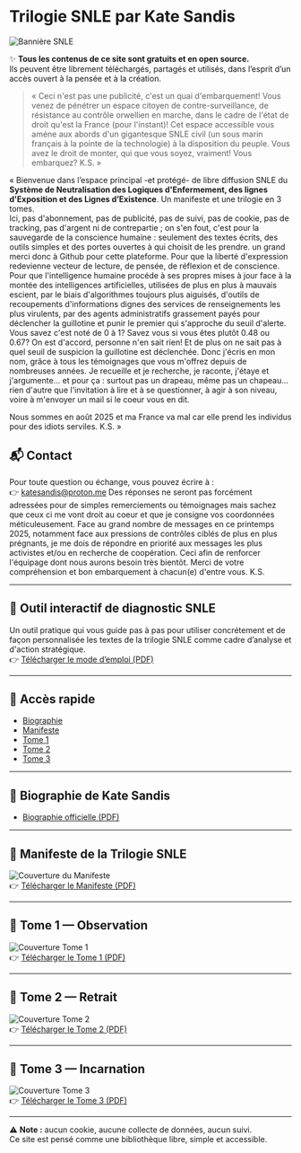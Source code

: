 # Trilogie SNLE par Kate Sandis

![Bannière SNLE](assets/covers/banniere.webp)

✨ **Tous les contenus de ce site sont gratuits et en open source.**  
Ils peuvent être librement téléchargés, partagés et utilisés, dans l’esprit d’un accès ouvert à la pensée et à la création.

> « Ceci n'est pas une publicité, c'est un quai d'embarquement! Vous venez de pénétrer un espace citoyen de contre-surveillance, de résistance au contrôle orwellien en marche, dans le cadre de l'état de droit qu'est la France (pour l'instant)! Cet espace accessible vous améne aux abords d'un gigantesque SNLE civil (un sous marin français à la pointe de la technologie) à la disposition du peuple. Vous avez le droit de monter, qui que vous soyez, vraiment! Vous embarquez? K.S. »

« Bienvenue dans l’espace principal -et protégé- de libre diffusion SNLE du **Système de Neutralisation des Logiques d'Enfermement, des lignes d'Exposition et des Lignes d’Existence**. Un manifeste et une trilogie en 3 tomes.  
Ici, pas d'abonnement, pas de publicité, pas de suivi, pas de cookie, pas de tracking, pas d'argent ni de contrepartie ; on s'en fout, c'est pour la sauvegarde de la conscience humaine : seulement des textes écrits, des outils simples et des portes ouvertes à qui choisit de les prendre. un grand merci donc à Github pour cette plateforme. 
Pour que la liberté d'expression redevienne vecteur de lecture, de pensée, de réflexion et de conscience. Pour que l'intelligence humaine procéde à ses propres mises à jour face à la montée des intelligences artificielles, utilisées de plus en plus à mauvais escient, par le biais d'algorithmes toujours plus aiguisés, d'outils de recoupements d'informations dignes des services de renseignements les plus virulents, par des agents administratifs grassement payés pour déclencher la guillotine et punir le premier qui s'approche du seuil d'alerte. 
Vous savez c'est noté de 0 à 1? Savez vous si vous êtes plutôt 0.48 ou 0.67? On est d'accord, personne n'en sait rien! Et de plus on ne sait pas à quel seuil de suspicion la guillotine est déclenchée. Donc j'écris en mon nom, grâce à tous les témoignages que vous m'offrez depuis de nombreuses années. Je recueille et je recherche, je raconte, j'étaye et j'argumente... et pour ça : surtout pas un drapeau, même pas un chapeau... rien d'autre que l'invitation à lire et à se questionner, à agir à son niveau, voire à m'envoyer un mail si le coeur vous en dit. 

Nous sommes en août 2025 et ma France va mal car elle prend les individus pour des idiots serviles. K.S. »

## 📬 Contact
Pour toute question ou échange, vous pouvez écrire à :  
👉 [katesandis@proton.me](mailto:katesandis@proton.me)
Des réponses ne seront pas forcément adressées pour de simples remerciements ou témoignages mais sachez que ceux ci me vont droit au coeur et que je consigne vos coordonnées méticuleusement. Face au grand nombre de messages en ce printemps 2025, notamment face aux pressions de contrôles ciblés de plus en plus prégnants, je me dois de répondre en priorité aux messages les plus activistes et/ou en recherche de coopération. Ceci afin de renforcer l'équipage dont nous aurons besoin très bientôt. Merci de votre compréhension et bon embarquement à chacun(e) d'entre vous. K.S.

---

## 🧭 Outil interactif de diagnostic SNLE
Un outil pratique qui vous guide pas à pas pour utiliser concrétement et de façon personnalisée les textes de la trilogie SNLE comme cadre d’analyse et d'action stratégique.  
👉 [Télécharger le mode d’emploi (PDF)](assets/outil-snle.pdf)

---

## 📑 Accès rapide
- [Biographie](#-biographie-de-kate-sandis)
- [Manifeste](#-manifeste-de-la-trilogie-snle)
- [Tome 1](#-tome-1--observation)
- [Tome 2](#-tome-2--retrait)
- [Tome 3](#-tome-3--incarnation)

---

## 👤 Biographie de Kate Sandis
- [Biographie officielle (PDF)](assets/biographie.pdf)

---

## 📜 Manifeste de la Trilogie SNLE
![Couverture du Manifeste](assets/covers/manifeste.png)  
👉 [Télécharger le Manifeste (PDF)](assets/manifeste.pdf)

---

## 📘 Tome 1 — Observation
![Couverture Tome 1](assets/covers/tome1.png)  
👉 [Télécharger le Tome 1 (PDF)](assets/tome1.pdf)

---

## 📗 Tome 2 — Retrait
![Couverture Tome 2](assets/covers/tome2.png)  
👉 [Télécharger le Tome 2 (PDF)](assets/tome2.pdf)

---

## 📕 Tome 3 — Incarnation
![Couverture Tome 3](assets/covers/tome3.png)  
👉 [Télécharger le Tome 3 (PDF)](assets/tome3.pdf)

---

⚠️ **Note :** aucun cookie, aucune collecte de données, aucun suivi.  
Ce site est pensé comme une bibliothèque libre, simple et accessible. 
